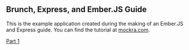 ## Brunch, Express, and Ember.JS Guide

This is the example application created during the making of an Ember.JS and
Express guide. You can find the tutorial at [mockra.com](http://mockra.com).

[Part 1](http://mockra.com/2013/12/19/brunch-express-ember-part-1/)
